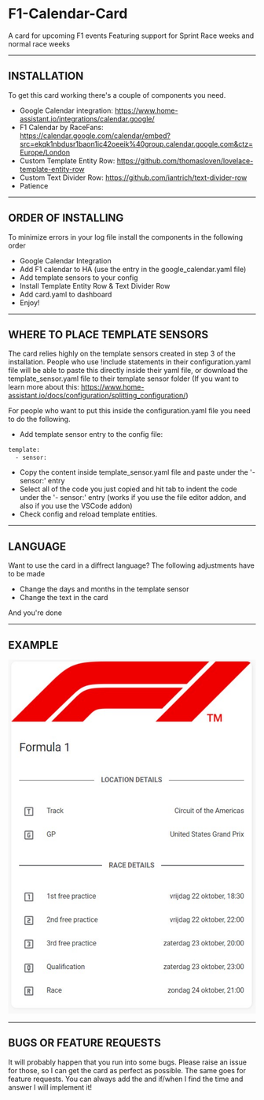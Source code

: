 # F1-Calendar-Card
A card for upcoming F1 events
Featuring support for Sprint Race weeks and normal race weeks

-------------------------------------------------------------
INSTALLATION
-------------------------------------------------------------
To get this card working there's a couple of components you need.

- Google Calendar integration: https://www.home-assistant.io/integrations/calendar.google/
- F1 Calendar by RaceFans: https://calendar.google.com/calendar/embed?src=ekqk1nbdusr1baon1ic42oeeik%40group.calendar.google.com&ctz=Europe/London
- Custom Template Entity Row: https://github.com/thomasloven/lovelace-template-entity-row
- Custom Text Divider Row: https://github.com/iantrich/text-divider-row
- Patience

-------------------------------------------------------------
ORDER OF INSTALLING
-------------------------------------------------------------
To minimize errors in your log file install the components in the following order
- Google Calendar Integration
- Add F1 calendar to HA (use the entry in the google_calendar.yaml file)
- Add template sensors to your config
- Install Template Entity Row & Text Divider Row
- Add card.yaml to dashboard
- Enjoy!

-------------------------------------------------------------
WHERE TO PLACE TEMPLATE SENSORS
-------------------------------------------------------------
The card relies highly on the template sensors created in step 3 of the installation. People who use !include statements in their configuration.yaml file will be able to paste this directly inside their yaml file, or download the template_sensor.yaml file to their template sensor folder (If you want to learn more about this: https://www.home-assistant.io/docs/configuration/splitting_configuration/)

For people who want to put this inside the configuration.yaml file you need to do the following.

- Add template sensor entry to the config file:
````
template:
  - sensor:
````
- Copy the content inside template_sensor.yaml file and paste under the '- sensor:' entry
- Select all of the code you just copied and hit tab to indent the code under the '- sensor:' entry (works if you use the file editor addon, and also if you use the VSCode addon)
- Check config and reload template entities.
-------------------------------------------------------------
LANGUAGE
-------------------------------------------------------------
Want to use the card in a diffrect language? The following adjustments have to be made

- Change the days and months in the template sensor
- Change the text in the card

And you're done

-------------------------------------------------------------
EXAMPLE
-------------------------------------------------------------
![alt text](https://github.com/davidrustingha/F1-Calendar-Card/blob/main/example_f1_card.jpg)

-------------------------------------------------------------
BUGS OR FEATURE REQUESTS
-------------------------------------------------------------
It will probably happen that you run into some bugs. Please raise an issue for those, so I can get the card as perfect as possible. The same goes for feature requests. You can always add the and if/when I find the time and answer I will implement it!
